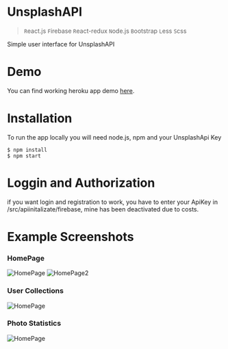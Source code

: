 # UnsplashAPI

> `R`eact.js `F`irebase `R`eact-redux `N`ode.js `B`ootstrap `L`ess `S`css 

Simple user interface for UnsplashAPI

# Demo

You can find working heroku app demo [here](https://unsplashapi-ks.herokuapp.com/).

# Installation

To run the app locally you will need node.js, npm and your UnsplashApi Key

    $ npm install
    $ npm start
    
# Loggin and Authorization

if you want login and registration to work, you have to enter your ApiKey in /src/apiinitalizate/firebase, mine has been deactivated due to costs.

# Example Screenshots

### HomePage

![HomePage](https://res.cloudinary.com/dwmhubjrv/image/upload/v1618444079/cdqfjhlamv2w4ebzkg4f.png "HomePage")
![HomePage2](https://res.cloudinary.com/dwmhubjrv/image/upload/v1618444087/zadw67wtocd9ybmmtyjc.png "HomePage2")

### User Collections

![HomePage](https://res.cloudinary.com/dwmhubjrv/image/upload/v1618444099/eoqnvsyvugbwilcjijwp.png "UserCollection")

### Photo Statistics

![HomePage](https://res.cloudinary.com/dwmhubjrv/image/upload/v1618444105/l28rxiymbiz0xyxmmpej.png "Photo Statistics")
